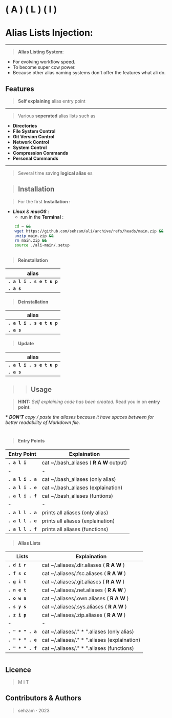 #
# ( A ) ( L ) ( I ) 
# Alias Lists Injection: 
---

> __Alias Listing System__: 

  - For evolving workflow speed.
  - To become super cow power.
  - Because other alias naming systems don't offer the features what ali do.

 ## Features

> __Self explaining__ alias entry point

  ---
> Various __seperated__ alias lists such as 
  
  - __Directories__
  - __File System Control__
  - __Git Version Control__
  - __Network Control__
  - __System Control__
  - __Compression Commands__
  - __Personal Commands__ 
  ---
> Several time saving __logical alias__ es

> ##  Installation

> For the first __Installation :__ 
 
 - ___Linux__ & __macOS___ : 
   - run in the __Terminal__ :
  
```bash
    cd ~ && 
    wget https://github.com/sehzam/ali/archive/refs/heads/main.zip && 
    unzip main.zip && 
    rm main.zip && 
    source ./ali-main/.setup
```

##

> #### __Reinstallation__ 


| alias                          |
|--------------------------------|
| __`. a l i . s e t u p`__  |
  | __`. a s`__  |

> #### __Deinstallation__ 


| alias                          |
|--------------------------------|
| __`. a l i . s e t u p`__  |
  | __`. a s`__  |

> #### __Update__ 

| alias                          |
|--------------------------------|
| __`. a l i . s e t u p`__  |
  | __`. a s`__  |

##
> > ## Usage

> __HINT:__ _Self explaining code has been created._ Read you in on __entry point__.

__*__ ____DON'T__ copy / paste the aliases because it have spaces between for better readability of Markdown file_._
#
> #### Entry Points
|        Entry Point         |         Explaination                   |
|----------------------------|----------------------------------------|
| __`. a l i`__              | cat ~/.bash_aliases ( __R A W__ output)|
|-|-|
| __`. a l i . a`__          | cat ~/.bash_aliases (only alias)       |
| __`. a l i . e`__          | cat ~/.bash_aliases (explaination)     |
| __`. a l i . f`__          | cat ~/.bash_aliases (funtions)         |
|-|-|
| __`. a l l . a`__          | prints all aliases (only alias)        |
| __`. a l l . e`__          | prints all aliases (explaination)      |
| __`. a l l . f`__          | prints all aliases (functions)         |
         
> #### Alias Lists
|        Lists               |            Explaination                  |
|----------------------------|------------------------------------------|
| __`. d i r`__              | cat ~/.aliases/.dir.aliases ( __R A W__ )| 
| __`. f s c`__              | cat ~/.aliases/.fsc.aliases ( __R A W__ )| 
| __`. g i t`__              | cat ~/.aliases/.git.aliases ( __R A W__ )| 
| __`. n e t`__              | cat ~/.aliases/.net.aliases ( __R A W__ )| 
| __`. o w n`__              | cat ~/.aliases/.own.aliases ( __R A W__ )| 
| __`. s y s`__              | cat ~/.aliases/.sys.aliases ( __R A W__ )| 
| __`. z i p`__              | cat ~/.aliases/.zip.aliases ( __R A W__ )| 
|-|-|
| __`. " * " . a`__          | cat ~/.aliases/." * ".aliases (only alias)  |
| __`. " * " . e`__          | cat ~/.aliases/." * ".aliases (explaination)|
| __`. " * " . f`__          | cat ~/.aliases/." * ".aliases (functions)   |
##
#
#
## Licence

> M  I  T

## Contributors & Authors

> sehzam · 2023
